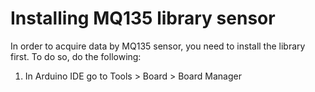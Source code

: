 # Installing MQ135 library sensor

In order to acquire data by MQ135 sensor, you need to install the library first. To do so, do the following:
1. In Arduino IDE go to Tools > Board > Board Manager
